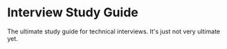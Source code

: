 # Interview Study Guide

The ultimate study guide for technical interviews. It's just not very ultimate yet.
